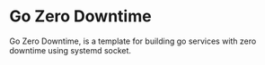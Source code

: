 # Go Zero Downtime
Go Zero Downtime, is a template for building go services with zero downtime using systemd socket.
